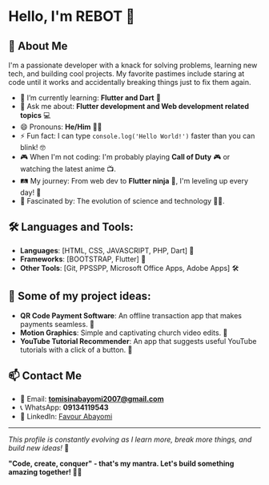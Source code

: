 # Hello, I'm REBOT <FLUTTER DEV/> 👋

## 🚀 About Me
I'm a passionate developer with a knack for solving problems, learning new tech, and building cool projects. My favorite pastimes include staring at code until it works and accidentally breaking things just to fix them again.

- 🌱 I’m currently learning: **Flutter and Dart** 🚀
- 💬 Ask me about: **Flutter development and Web development related topics** 💻
- 😄 Pronouns: **He/Him** 🙋‍♂️
- ⚡ Fun fact: I can type `console.log('Hello World!')` faster than you can blink! 🤓
- 🎮 When I'm not coding: I'm probably playing **Call of Duty** 🎮 or watching the latest anime 📺.
- 🛤️ My journey: From web dev to **Flutter ninja** 🥷, I'm leveling up every day! 🌟
- 🌌 Fascinated by: The evolution of science and technology 🔬✨.

## 🛠️ Languages and Tools:
- **Languages**: [HTML, CSS, JAVASCRIPT, PHP, Dart] 📝
- **Frameworks**: [BOOTSTRAP, Flutter] 📱
- **Other Tools**: [Git, PPSSPP, Microsoft Office Apps, Adobe Apps] 🛠️

## 🌟 Some of my project ideas:
- **QR Code Payment Software**: An offline transaction app that makes payments seamless. 📲
- **Motion Graphics**: Simple and captivating church video edits. 🎥
- **YouTube Tutorial Recommender**: An app that suggests useful YouTube tutorials with a click of a button. 🎯

## 📫 Contact Me
- 📧 Email: **tomisinabayomi2007@gmail.com**
- 📞 WhatsApp: **09134119543**
- 🔗 LinkedIn: [Favour Abayomi](https://www.linkedin.com/in/favour-abayomi/)

---

_This profile is constantly evolving as I learn more, break more things, and build new ideas!_ 🚧

**"Code, create, conquer" - that's my mantra. Let's build something amazing together! 🚀✨**
